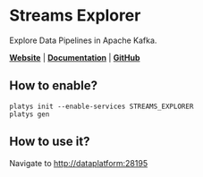 # Streams Explorer

Explore Data Pipelines in Apache Kafka. 

**[Website](https://github.com/bakdata/streams-explorer#streams-explorer)** | **[Documentation](https://github.com/bakdata/streams-explorer#streams-explorer)** | **[GitHub](https://github.com/bakdata/streams-explorer)**

## How to enable?

```
platys init --enable-services STREAMS_EXPLORER
platys gen
```

## How to use it?

Navigate to <http://dataplatform:28195>
